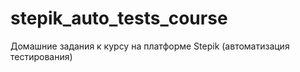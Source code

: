 # stepik_auto_tests_course
Домашние задания к курсу на платформе Stepik (автоматизация тестирования)
